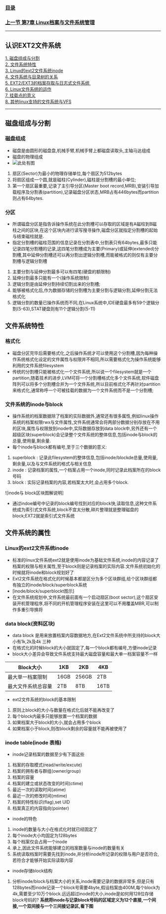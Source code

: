 ### [目录](https://github.com/Letitmiss/Linux-learning/blob/master/README.md)
### [上一节 第7章 Linux档案与文件系统管理](https://github.com/Letitmiss/Linux-learning/blob/master/blog/7.1filedir.md)
-----
## 认识EXT2文件系统
[1. 磁盘组成与分割](#磁盘组成与分割)  <br/>
[2. 文件系统特性](#文件系统特性)   <br/>
[3. Linux的ext2文件系统inode](#文件系统的属性)   <br/>
[4. 文件系统与目录树的关系](#文件系统特性)   <br/>
[5. EXT2/EXT3的档案存取与日志式文件系统 ](#文件系统特性)   <br/>
[6. Linux文件系统的运作](#文件系统特性)   <br/>
[7. 挂载点的意义](#文件系统特性)   <br/>
[8. 其他linux支持的文件系统与VFS](#文件系统特性)   <br/>

----

## 磁盘组成与分割
### 磁盘组成
* 磁盘是由圆形的磁盘盘,机械手臂,机械手臂上都磁盘读取头,主轴马达组成
* 磁盘的物理组成
* ![此处有图]()
1. 扇区(Sector)为最小的物理存储单位,每个扇区为512bytes
2. 将扇区组成一个圆,就是磁柱(Cylinder),磁柱是分割槽的最小单位;
3. 第一个扇区最重要,记录了主引导分区(Master boot record,MRB),安装引导加载程序及分割表(partition),记录磁盘分区状态,MRB占有446bytes而partition则占有64bytes.
### 分区
* 所谓磁盘分区是指告诉操作系统在此分割槽可以存取的区域是有A磁柱到B磁柱之间的区块,在这个区块内进行读写搜寻操作,磁盘分区就指定分割槽的起始与结束磁柱就是.
* 指定分割槽的磁柱范围的信息记录在分割表中,分割表只有64bytes,最多只能记录四笔分割槽的记录,这四笔分割槽成为主要(Primary)或延伸(extended)分割槽,其中延伸分割槽还可以再分割出逻辑分割槽,而能被格式的则仅有主要分割槽与逻辑分割槽
1. 主要分割与延伸分割最多可以有四笔(硬盘的额限制)
2. 延伸分割最多只能有一个(操作系统限制)
3. 逻辑分割是由延伸分割持续切割出来的分割槽;
4. 能够被格式化后,作为数据存储的分割槽为主要分割与逻辑分割,延伸分割无法格式化
5. 逻辑分割的数量已操作系统而不同,在Linux系统中,IDE硬盘最多有59个逻辑分割(5-63),STAT硬盘则有11个逻辑分割(5-11)

## 文件系统特性
### 格式化
* 磁盘分区完毕后需要格式化,之后操作系统才可以使用这个分割槽,因为每种操作系统格式化设定的文件属性与权限并不相同,所以需要格式化为操作系统能够利用的文件系统filesystem
* 传统的分割槽只能被格式化一个文件系统,所以说一个filesystem就是一个partition,随着技术的进步,LVM可将一个分割槽格式化多个文件系统,软件磁盘阵列可以将多个分割槽合并为一个文件系统,所以目前格式化不再针对partition来格式化,通常称呼一个可被挂载的数据为一个文件系统而不是一个分割槽;

### 文件系统的inode与block
* 操作系统的档案数据除了档案的实际数据外,通常还有很多属性,例如linux操作系统的档案权限rwx与文件属性,文件系统通常会将两部分数据分别存放在不用的区块,属性与权限放到inode中,实际数据存放到data block中,另外还有一个超级区块(superblock)会记录整个文件系统的整体信息,包括inode与block的总量,使用量,剩余量.
* 每个inode与block都有编号,至于三个数据的意义:
1. superblock : 记录此filesystem的整体信息,包括inode/blockde总量,使用量,剩余量,以及与文件系统的格式与相关信息
2. inode : 记录档案的属性,一个档案占用一个inode,同时记录此档案所在的block号码
3. block : 实际记录档案的内容,若档案太大时,会占用多个block.

![inode与 block区块图解说明]

* 通过indoe编号中记录的block编号找到对应的block快,读取信息,这种文件系统成为索引式文件系统,block不宜太分散,碎片整理就是整理磁盘的block;EXT2就是索引式文件系统

## 文件系统的属性
### Linux的ext2文件系统inode

* 标准的linux文件系统ext2就是使用inode为基础文件系统,inode的内容记录了档案的权限与相关属性,至于block则是记录档案的实际内容.文件系统初始化的时候就将inode和block规划好了
* Ext2文件系统在格式化的时候基本都是区分为多个区块群组,给个区块群组都有独立的inode/block/superblock系统
* [inode/block/superblockt图示]
* 在文件系统规划中,文件系统最前面有一个启动扇区(boot sector),这个扇区安装开机管理程序,将不同的开机管理程序安装在这里可以不用覆盖MBR,可以制作多重引导换将

### data block(资料区块)
* data block 是用来放置档案内容数据地方,在Ext2文件系统中所支持的block大小有1k,2k及4k 三种
* 在格式化的时候block的大小就固定了,每一个block都有编号,方便inode记录
* block大小差异会导致文件系统支持最大磁盘容量和最大单一档案容量不一样

|Block大小|1KB|2KB|4KB|
|---|---|---|---|
|最大单一档案限制|16GB|256GB|2TB
|最大文件系统总容量|2TB|8TB|16TB
* ext2文件系统的block的基本限制
1. 原则上block的大小与数量在格式化后就不能再改变了
2. 每个block内最多只能够放置一个档案的数据
3. 如果档案大于block的大小,就会占用多个block
4. 如果档案小于block,则改block剩余的容量就不能再被使用了
### inode table(inode 表格)
* inode记录档案的数据至少有下面这些
1. 档案的存取模式(read/write/excute)
2. 档案的拥有者与群组(owner/group)
3. 档案的容量
4. 档案的建立或状态改变的时间(ctime)
5. 最近一次的读取时间(atime)
6. 最近一次的修改时间(mtime)
7. 档案的特性标识(flag),set UID
8. 档案真正的内容指向(pointer)
* inode的特色
1. inode的数量与大小在格式化时就已经固定了
2. 每个inode大小均固定为128bytes
3. 每个档案仅会占用一个inode
4. 承上,因此文件系统能够建立的档案数量与inode的数量有关
5. 系统读取档案时需要先找到inode,并分析inode所记录的权限与用户是否符合,若符合才能够开始实际读取内容

* inode存储block结构
1. 分析inode/block与档案大小的关系,inode需要记录的数据非常多,但是只有128bytes而inode记录一个block号需要4byte,假设档案由400M,每个block为4k,需要至少10万个block.远远超过inode的大小,inode是如何用128位存储block号码的? **系统将inode与记录block号码的区域定义为12个直接,一个间接,一个双间接与一个三间接记录区,看下图**






####

